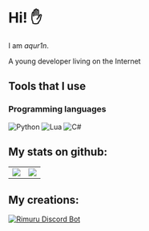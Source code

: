 # Hi! ✋
I am *aqur1n*. 

A young developer living on the Internet

## Tools that I use
### Programming languages
![Python](https://img.shields.io/badge/python-3670A0?logo=python&logoColor=white&style=flat-square)
![Lua](https://img.shields.io/badge/lua-3670A0?logo=lua&logoColor=white&style=flat-square)
![C#](https://img.shields.io/badge/csharp-3670A0?logo=csharp&logoColor=white&style=flat-square)

## My stats on github:
<table>
    <tr>
      <td align="center" style="padding=0;width=100%;">
        <img align="center" style="padding=0;" src="https://github-readme-stats.vercel.app/api?username=aqur1n&show_icons=true&theme=tokyonight&hide_border=true&bg_color=00000000&icon_color=4F8CC9&hide_title=true&count_private=true" />
      </td>
      <td align="center" style="padding=0;width=100%;">
        <img align="center" style="padding=0;" src="https://github-readme-stats.vercel.app/api/top-langs/?username=aqur1n&layout=compact&theme=tokyonight&hide_border=true&bg_color=00000000&icon_color=00000000&count_private=true" />
      </td>
    </tr>
</table>

## My creations:
[![Rimuru Discord Bot](https://top.gg/api/widget/969234839188422676.svg)](https://discord.com/api/oauth2/authorize?client_id=969234839188422676&permissions=1394722991574&scope=bot%20applications.commands)
